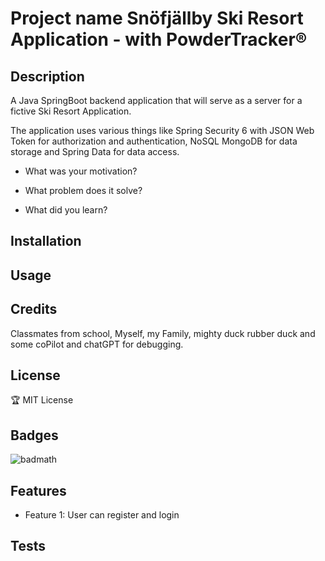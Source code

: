 # Project name Snöfjällby Ski Resort Application - with PowderTracker®

## Description

A Java SpringBoot backend application that will serve as a server for a fictive Ski Resort Application. 

The application uses various things like Spring Security 6 with JSON Web Token for authorization and authentication, NoSQL MongoDB for data storage and Spring Data for data access.

- What was your motivation?

- What problem does it solve?

- What did you learn?

## Installation

## Usage

## Credits
Classmates from school, Myself, my Family, mighty duck rubber duck and some coPilot and chatGPT for debugging.

## License
🏆 MIT License

## Badges
![badmath](https://img.shields.io/badge/Java-100%25-blue)

## Features
* Feature 1: User can register and login


## Tests

